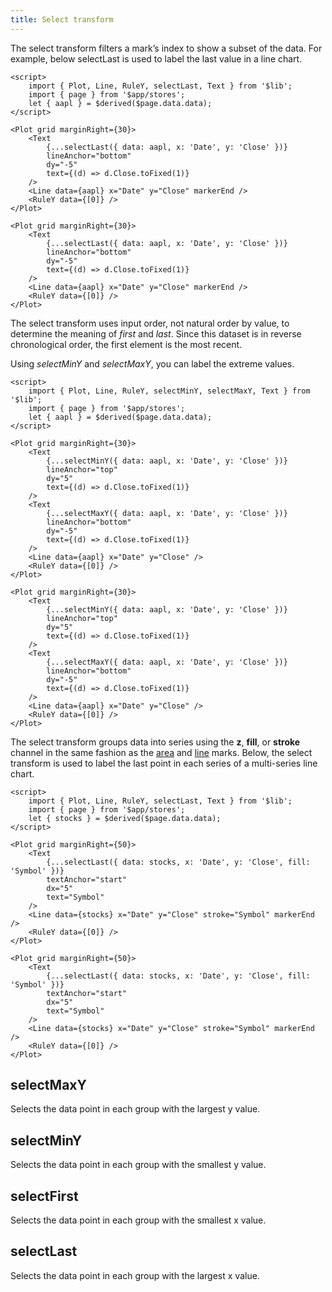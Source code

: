 ```yaml
---
title: Select transform
---
```


The select transform filters a mark’s index to show a subset of the data. For example, below selectLast is used to label the last value in a line chart.

```svelte live
<script>
    import { Plot, Line, RuleY, selectLast, Text } from '$lib';
    import { page } from '$app/stores';
    let { aapl } = $derived($page.data.data);
</script>

<Plot grid marginRight={30}>
    <Text
        {...selectLast({ data: aapl, x: 'Date', y: 'Close' })}
        lineAnchor="bottom"
        dy="-5"
        text={(d) => d.Close.toFixed(1)}
    />
    <Line data={aapl} x="Date" y="Close" markerEnd />
    <RuleY data={[0]} />
</Plot>
```

```svelte
<Plot grid marginRight={30}>
    <Text
        {...selectLast({ data: aapl, x: 'Date', y: 'Close' })}
        lineAnchor="bottom"
        dy="-5"
        text={(d) => d.Close.toFixed(1)}
    />
    <Line data={aapl} x="Date" y="Close" markerEnd />
    <RuleY data={[0]} />
</Plot>
```

The select transform uses input order, not natural order by value, to determine the meaning of _first_ and _last_. Since this dataset is in reverse chronological order, the first element is the most recent.

Using _selectMinY_ and _selectMaxY_, you can label the extreme values.

```svelte live
<script>
    import { Plot, Line, RuleY, selectMinY, selectMaxY, Text } from '$lib';
    import { page } from '$app/stores';
    let { aapl } = $derived($page.data.data);
</script>

<Plot grid marginRight={30}>
    <Text
        {...selectMinY({ data: aapl, x: 'Date', y: 'Close' })}
        lineAnchor="top"
        dy="5"
        text={(d) => d.Close.toFixed(1)}
    />
    <Text
        {...selectMaxY({ data: aapl, x: 'Date', y: 'Close' })}
        lineAnchor="bottom"
        dy="-5"
        text={(d) => d.Close.toFixed(1)}
    />
    <Line data={aapl} x="Date" y="Close" />
    <RuleY data={[0]} />
</Plot>
```

```svelte
<Plot grid marginRight={30}>
    <Text
        {...selectMinY({ data: aapl, x: 'Date', y: 'Close' })}
        lineAnchor="top"
        dy="5"
        text={(d) => d.Close.toFixed(1)}
    />
    <Text
        {...selectMaxY({ data: aapl, x: 'Date', y: 'Close' })}
        lineAnchor="bottom"
        dy="-5"
        text={(d) => d.Close.toFixed(1)}
    />
    <Line data={aapl} x="Date" y="Close" />
    <RuleY data={[0]} />
</Plot>
```

The select transform groups data into series using the **z**, **fill**, or **stroke** channel in the same fashion as the [area](/marks/area) and [line](/marks/line) marks. Below, the select transform is used to label the last point in each series of a multi-series line chart.

```svelte live
<script>
    import { Plot, Line, RuleY, selectLast, Text } from '$lib';
    import { page } from '$app/stores';
    let { stocks } = $derived($page.data.data);
</script>

<Plot grid marginRight={50}>
    <Text
        {...selectLast({ data: stocks, x: 'Date', y: 'Close', fill: 'Symbol' })}
        textAnchor="start"
        dx="5"
        text="Symbol"
    />
    <Line data={stocks} x="Date" y="Close" stroke="Symbol" markerEnd />
    <RuleY data={[0]} />
</Plot>
```

```svelte
<Plot grid marginRight={50}>
    <Text
        {...selectLast({ data: stocks, x: 'Date', y: 'Close', fill: 'Symbol' })}
        textAnchor="start"
        dx="5"
        text="Symbol"
    />
    <Line data={stocks} x="Date" y="Close" stroke="Symbol" markerEnd />
    <RuleY data={[0]} />
</Plot>
```

## selectMaxY

Selects the data point in each group with the largest y value.

## selectMinY

Selects the data point in each group with the smallest y value.

## selectFirst

Selects the data point in each group with the smallest x value.

## selectLast

Selects the data point in each group with the largest x value.
